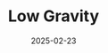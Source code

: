 ---
title: Low Gravity
fulltitle: Low Gravity

date: 2025-02-23

tags:
- 2025
characters:
- tzipora
categories:
- sketch
- landscape
keywords:
- 2025

rgb: 176, 117, 48

url: /stories/low-gravity/
image: /images/fullres/mural.jpg
caption: Low gravity.
---